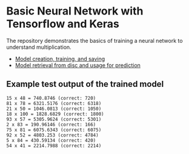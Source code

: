 # Basic Neural Network with Tensorflow and Keras
The repository demonstrates the basics of training a neural network to understand multiplication.
- [Model creation, training, and saving](./train.py)
- [Model retrieval from disc and usage for prediction](./test.py)

## Example test output of the trained model
```
15 x 48 = 740.8746 (correct: 720)
81 x 78 = 6321.5176 (correct: 6318)
21 x 50 = 1046.0813 (correct: 1050)
18 x 100 = 1828.6829 (correct: 1800)
93 x 57 = 5305.9624 (correct: 5301)
2 x 83 = 190.96146 (correct: 166)
75 x 81 = 6075.6343 (correct: 6075)
92 x 52 = 4803.253 (correct: 4784)
5 x 84 = 430.59134 (correct: 420)
54 x 41 = 2214.7988 (correct: 2214)
```
